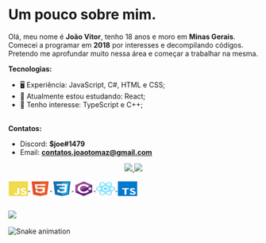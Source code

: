 # Um pouco sobre mim.
Olá, meu nome é **João Vitor**, tenho 18 anos e moro em **Minas Gerais**. Comecei a programar em **2018** por interesses e decompilando códigos. Pretendo me aprofundar muito nessa área e começar a trabalhar na mesma.

**Tecnologias:**
 - 🖥️ Experiência: JavaScript, C#, HTML e CSS;
 - 🌳 Atualmente estou estudando: React;
 - 👀 Tenho interesse: TypeScript e C++;
 <br>
 <strong>Contatos:</strong>

   - Discord: **$joe#1479**
   - Email: **contatos.joaotomaz@gmail.com**

<div align="center">
  <a href="https://github.com/joao-joe1">
  <img height="180em" src="https://github-readme-stats.vercel.app/api?username=joao-joe1&show_icons=true&theme=radical&include_all_commits=true&count_private=true"/>
  <img height="180em" src="https://github-readme-stats.vercel.app/api/top-langs/?username=joao-joe1&layout=compact&langs_count=7&theme=radical"/>
</div>
<div style="display: inline_block"><br>
  <img align="center" alt="Rafa-Js" height="30" width="40" src="https://raw.githubusercontent.com/devicons/devicon/master/icons/javascript/javascript-plain.svg">
  <img align="center" alt="Rafa-HTML" height="30" width="40" src="https://raw.githubusercontent.com/devicons/devicon/master/icons/html5/html5-original.svg">
  <img align="center" alt="Rafa-CSS" height="30" width="40" src="https://raw.githubusercontent.com/devicons/devicon/master/icons/css3/css3-original.svg">
  <img align="center" alt="Rafa-Csharp" height="30" width="40" src="https://raw.githubusercontent.com/devicons/devicon/master/icons/csharp/csharp-original.svg">
<img align="center" alt="Rafa-Csharp" height="30" width="40" src="https://raw.githubusercontent.com/devicons/devicon/master/icons/react/react-original.svg">
<img align="center" alt="Rafa-Csharp" height="30" width="40" src="https://raw.githubusercontent.com/devicons/devicon/master/icons/typescript/typescript-plain.svg">

##

<div> 
  <a href = "mailto:joaokingteam@gmail.com"><img src="https://img.shields.io/badge/-Gmail-%23333?style=for-the-badge&logo=gmail&logoColor=white" target="_blank"></a>
 
  ![Snake animation](https://github.com/joao-joe1/joao-joe1/blob/output/github-contribution-grid-snake.svg)

</div>
